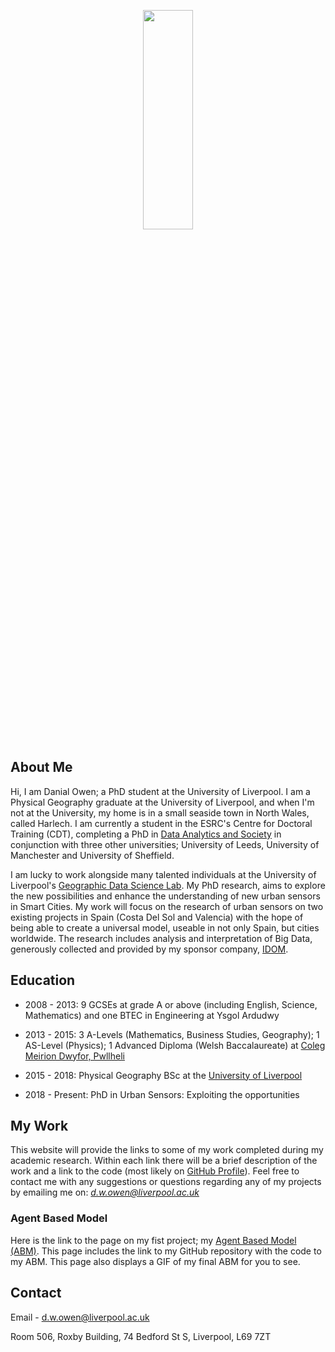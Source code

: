 <p align="center">
  <img width="40%" height="30%" src="profile_2.jpg">
</p>

## About Me

Hi, I am Danial Owen; a PhD student at the University of Liverpool. I am a Physical Geography graduate at the University of Liverpool, and when I'm not at the University, my home is in a small seaside town in North Wales, called Harlech. I am currently a student in the ESRC's Centre for Doctoral Training (CDT), completing a PhD in [Data Analytics and Society](https://datacdt.org/) in conjunction with three other universities; University of Leeds, University of Manchester and University of Sheffield.

I am lucky to work alongside many talented individuals at the University of Liverpool's [Geographic Data Science Lab](https://www.liverpool.ac.uk/geographic-data-science/about/). My PhD research, aims to explore the new possibilities and enhance the understanding of new urban sensors in Smart Cities. My work will focus on the research of urban sensors on two existing projects in Spain (Costa Del Sol and Valencia) with the hope of being able to create a universal model, useable in not only Spain, but cities worldwide. The research includes analysis and interpretation of Big Data, generously collected and provided by my sponsor company, [IDOM](https://www.idom.com/).  

## Education

- 2008 - 2013: 9 GCSEs at grade A or above (including English, Science, Mathematics) and one BTEC in Engineering at Ysgol Ardudwy

- 2013 - 2015: 3 A-Levels (Mathematics, Business Studies, Geography); 1 AS-Level (Physics); 1 Advanced Diploma (Welsh Baccalaureate) at [Coleg Meirion Dwyfor, Pwllheli](https://www.gllm.ac.uk/)

- 2015 - 2018: Physical Geography BSc at the [University of Liverpool](https://www.liverpool.ac.uk/)

- 2018 - Present: PhD in Urban Sensors: Exploiting the opportunities  

## My Work

This website will provide the links to some of my work completed during my academic research. Within each link there will be a brief description of the work and a link to the code (most likely on [GitHub Profile](https://github.com/danialowen)). Feel free to contact me with any suggestions or questions regarding any of my projects by emailing me on: *d.w.owen@liverpool.ac.uk*

### Agent Based Model 

Here is the link to the page on my fist project; my [Agent Based Model (ABM)](ABM.md). This page includes the link to my GitHub repository with the code to my ABM. This page also displays a GIF of my final ABM for you to see. 


## Contact

Email - d.w.owen@liverpool.ac.uk

Room 506,
Roxby Building,
74 Bedford St S,
Liverpool,
L69 7ZT

